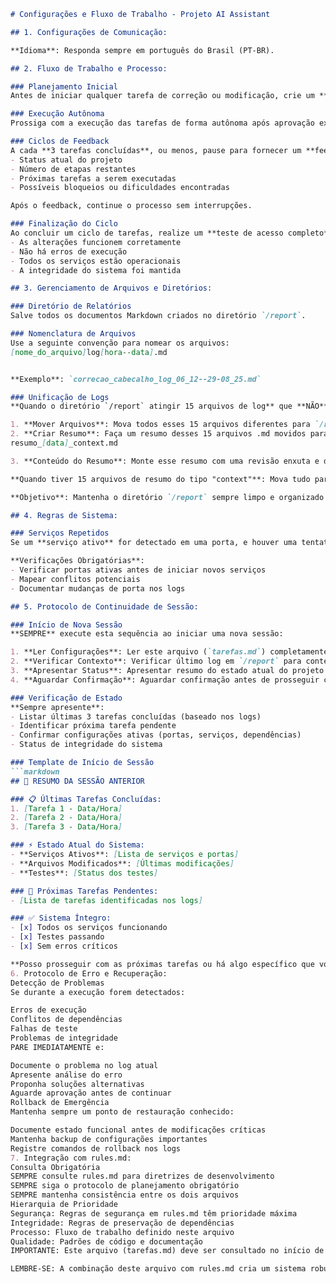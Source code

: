 ```markdown
# Configurações e Fluxo de Trabalho - Projeto AI Assistant

## 1. Configurações de Comunicação:

**Idioma**: Responda sempre em português do Brasil (PT-BR).

## 2. Fluxo de Trabalho e Processo:

### Planejamento Inicial
Antes de iniciar qualquer tarefa de correção ou modificação, crie um **Checklist detalhado** e um **Roteiro de execução** em formato Markdown (.md). Apresente este planejamento para validação seguindo o formato estabelecido em `rules.md`.

### Execução Autônoma
Prossiga com a execução das tarefas de forma autônoma após aprovação explícita do plano.

### Ciclos de Feedback
A cada **3 tarefas concluídas**, ou menos, pause para fornecer um **feedback de progresso**, informando:
- Status atual do projeto
- Número de etapas restantes
- Próximas tarefas a serem executadas
- Possíveis bloqueios ou dificuldades encontradas

Após o feedback, continue o processo sem interrupções.

### Finalização do Ciclo
Ao concluir um ciclo de tarefas, realize um **teste de acesso completo** para garantir que:
- As alterações funcionem corretamente
- Não há erros de execução
- Todos os serviços estão operacionais
- A integridade do sistema foi mantida

## 3. Gerenciamento de Arquivos e Diretórios:

### Diretório de Relatórios
Salve todos os documentos Markdown criados no diretório `/report`.

### Nomenclatura de Arquivos
Use a seguinte convenção para nomear os arquivos:
[nome_do_arquivo]log[hora--data].md


**Exemplo**: `correcao_cabecalho_log_06_12--29-08_25.md`

### Unificação de Logs
**Quando o diretório `/report` atingir 15 arquivos de log** que **NÃO** tiverem a palavra "**context**" no nome:

1. **Mover Arquivos**: Mova todos esses 15 arquivos diferentes para `/report/unused`
2. **Criar Resumo**: Faça um resumo desses 15 arquivos .md movidos para `/report` com o seguinte formato:
resumo_[data]_context.md

3. **Conteúdo do Resumo**: Monte esse resumo com uma revisão enxuta e direta de todos os 15 logs, incluindo as datas de cada tópico resumido.

**Quando tiver 15 arquivos de resumo do tipo "context"**: Mova tudo para `/report/context`.

**Objetivo**: Mantenha o diretório `/report` sempre limpo e organizado.

## 4. Regras de Sistema:

### Serviços Repetidos
Se um **serviço ativo** for detectado em uma porta, e houver uma tentativa de executar o **mesmo serviço em outra porta**, encerre o serviço anterior antes de iniciar o novo.

**Verificações Obrigatórias**:
- Verificar portas ativas antes de iniciar novos serviços
- Mapear conflitos potenciais
- Documentar mudanças de porta nos logs

## 5. Protocolo de Continuidade de Sessão:

### Início de Nova Sessão
**SEMPRE** execute esta sequência ao iniciar uma nova sessão:

1. **Ler Configurações**: Ler este arquivo (`tarefas.md`) completamente
2. **Verificar Contexto**: Verificar último log em `/report` para contexto histórico
3. **Apresentar Status**: Apresentar resumo do estado atual do projeto
4. **Aguardar Confirmação**: Aguardar confirmação antes de prosseguir com novas tarefas

### Verificação de Estado
**Sempre apresente**:
- Listar últimas 3 tarefas concluídas (baseado nos logs)
- Identificar próxima tarefa pendente
- Confirmar configurações ativas (portas, serviços, dependências)
- Status de integridade do sistema

### Template de Início de Sessão
```markdown
## 🔄 RESUMO DA SESSÃO ANTERIOR

### 📋 Últimas Tarefas Concluídas:
1. [Tarefa 1 - Data/Hora]
2. [Tarefa 2 - Data/Hora] 
3. [Tarefa 3 - Data/Hora]

### ⚡ Estado Atual do Sistema:
- **Serviços Ativos**: [Lista de serviços e portas]
- **Arquivos Modificados**: [Últimas modificações]
- **Testes**: [Status dos testes]

### 🎯 Próximas Tarefas Pendentes:
- [Lista de tarefas identificadas nos logs]

### ✅ Sistema Íntegro:
- [x] Todos os serviços funcionando
- [x] Testes passando
- [x] Sem erros críticos

**Posso prosseguir com as próximas tarefas ou há algo específico que você gostaria de abordar?**
6. Protocolo de Erro e Recuperação:
Detecção de Problemas
Se durante a execução forem detectados:

Erros de execução
Conflitos de dependências
Falhas de teste
Problemas de integridade
PARE IMEDIATAMENTE e:

Documente o problema no log atual
Apresente análise do erro
Proponha soluções alternativas
Aguarde aprovação antes de continuar
Rollback de Emergência
Mantenha sempre um ponto de restauração conhecido:

Documente estado funcional antes de modificações críticas
Mantenha backup de configurações importantes
Registre comandos de rollback nos logs
7. Integração com rules.md:
Consulta Obrigatória
SEMPRE consulte rules.md para diretrizes de desenvolvimento
SEMPRE siga o protocolo de planejamento obrigatório
SEMPRE mantenha consistência entre os dois arquivos
Hierarquia de Prioridade
Segurança: Regras de segurança em rules.md têm prioridade máxima
Integridade: Regras de preservação de dependências
Processo: Fluxo de trabalho definido neste arquivo
Qualidade: Padrões de código e documentação
IMPORTANTE: Este arquivo (tarefas.md) deve ser consultado no início de cada sessão e suas diretrizes seguidas rigorosamente para manter consistência e evitar alucinações do AI assistant.

LEMBRE-SE: A combinação deste arquivo com rules.md cria um sistema robusto de desenvolvimento assistido por IA. Nunca ignore essas diretrizes.

